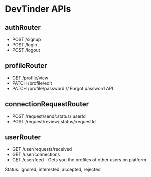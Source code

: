 # DevTinder APIs

## authRouter

- POST /signup
- POST /login
- POST /logout

## profileRouter

- GET /profile/view
- PATCH /profile/edit
- PATCH /profile/password // Forgot password API

## connectionRequestRouter

- POST /request/send/:status/:userId
- POST /request/review/:status/:requestId

## userRouter

- GET /user/requests/received
- GET /user/connections
- GET /user/feed - Gets you the profiles of other users on platform

Status: ignored, interested, accepted, rejected
